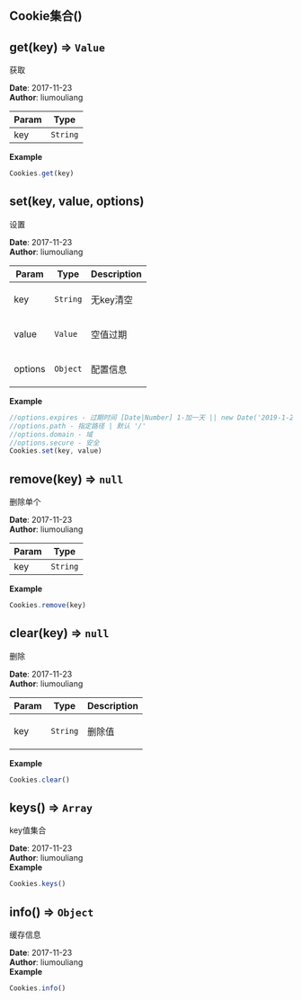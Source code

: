 ## Cookie集合()
## get(key) ⇒ <code>Value</code>
<p>获取</p>

**Date**: 2017-11-23  
**Author**: liumouliang  

| Param | Type |
| --- | --- |
| key | <code>String</code> | 

**Example**  
```javascript
Cookies.get(key)
```
## set(key, value, options)
<p>设置</p>

**Date**: 2017-11-23  
**Author**: liumouliang  

| Param | Type | Description |
| --- | --- | --- |
| key | <code>String</code> | <p>无key清空</p> |
| value | <code>Value</code> | <p>空值过期</p> |
| options | <code>Object</code> | <p>配置信息</p> |

**Example**  
```javascript
//options.expires - 过期时间 [Date|Number] 1-加一天 || new Date('2019-1-20')//options.path - 指定路径 | 默认 '/'//options.domain - 域//options.secure - 安全Cookies.set(key, value)
```
## remove(key) ⇒ <code>null</code>
<p>删除单个</p>

**Date**: 2017-11-23  
**Author**: liumouliang  

| Param | Type |
| --- | --- |
| key | <code>String</code> | 

**Example**  
```javascript
Cookies.remove(key)
```
## clear(key) ⇒ <code>null</code>
<p>删除</p>

**Date**: 2017-11-23  
**Author**: liumouliang  

| Param | Type | Description |
| --- | --- | --- |
| key | <code>String</code> | <p>删除值|默认全部删除</p> |

**Example**  
```javascript
Cookies.clear()
```
## keys() ⇒ <code>Array</code>
<p>key值集合</p>

**Date**: 2017-11-23  
**Author**: liumouliang  
**Example**  
```javascript
Cookies.keys()
```
## info() ⇒ <code>Object</code>
<p>缓存信息</p>

**Date**: 2017-11-23  
**Author**: liumouliang  
**Example**  
```javascript
Cookies.info()
```

